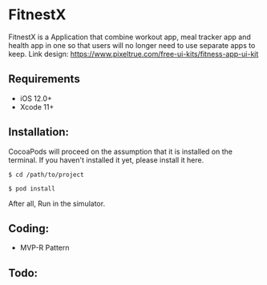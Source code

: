 # FitnestX
FitnestX is a Application that combine workout app, meal tracker app and health app in one so that users will no longer need to use separate apps to keep.
Link design: https://www.pixeltrue.com/free-ui-kits/fitness-app-ui-kit

## Requirements

- iOS 12.0+
- Xcode 11+

## Installation:
CocoaPods will proceed on the assumption that it is installed on the terminal.
If you haven't installed it yet, please install it here.

```
$ cd /path/to/project

$ pod install
```
After all, Run in the simulator.

## Coding:
- MVP-R Pattern  

## Todo:

